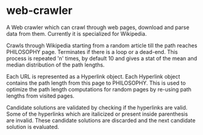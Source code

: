 # web-crawler
A Web crawler which can crawl through web pages, download and parse data from them. Currently it is specialized for Wikipedia. 

Crawls through Wikipedia starting from a random article till the path
reaches PHILOSOPHY page. Terminates if there is a loop or a dead-end.
This process is repeated 'n' times, by default 10 and gives a stat of the
mean and median distribution of the path lengths.

Each URL is represented as a Hyperlink object. Each Hyperlink object contains
the path length from this page to PHILOSOPHY. This is used to optimize the
path length computations for random pages by re-using path lengths from visited
pages.

Candidate solutions are validated by checking if the hyperlinks are valid.
Some of the hyperlinks which are italicized or present inside parenthesis are
invalid. These candidate solutions are discarded and the next candidate solution
is evaluated.
